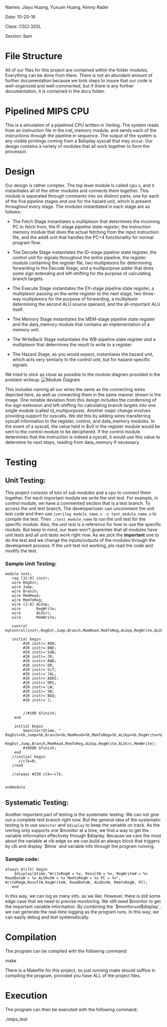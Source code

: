 Names: Jiayu Huang, Yuxuan Huang, Kenny Rader

Date: 10-20-16

Class: CSCI 320L

Section: 8am

# File Structure
All of our files for this project are contained within the folder modules. Everything
can be done from there. There is not an abundant amount of further documentation
because we took steps to insure that our code is well-organized and well-commented,
but if there is any further documentation, it is contained in the docs folder.

# Pipelined MIPS CPU
This is a simulation of a pipelined CPU written in Verilog. The system reads from
an instruction file in the inst_memory module, and sends each of the instructions
through the pipeline in sequence. The output of the system is any visible printings
coming from a $display syscall that may occur. Our design contains a variety of
modules that all work together to form the processor.

# Design
Our design is rather complex. The top level module is called cpu.v, and it
instantiates all of the other modules and connects them together. This module is
separated through comments into six distinct parts, one for each of the five
pipeline stages and one for the hazard unit, which is present throughout every
stage. The modules instantiated in each stage are as follows:

* The Fetch Stage instantiates a multiplexor that determines the incoming PC to
fetch from, the IF-stage pipeline state register, the instruction memory module
that does the actual fetching from the input instruction file, and the add4 unit
that handles the PC+4 functionality for normal program flow.

* The Decode Stage instantiates the ID-stage pipeline state register, the control
unit for signals throughout the entire pipeline, the register module containing
the register file, two multiplexors for determining forwarding in the Decode Stage,
and a multipurpose adder that does some sign extending and left-shifting for the
purpose of calculating branch targets.

* The Execute Stage instantiates the EX-stage pipeline state register, a multiplexor
passing on the write-register to the next stage, two three-way multiplexors for
the purpose of forwarding, a multiplexor determining the second ALU source operand,
and the all-important ALU itself.

* The Memory Stage instantiates the MEM-stage pipeline state register and the
data_memory module that contains an implementation of a memory unit.

* The WriteBack Stage instantiates the WB-pipeline state register and a multiplexor
that determines the result to write to a register.

* The Hazard Stage, as you would expect, instantiates the hazard unit, which acts
very similarly to the control unit, but for hazard-specific signals.

We tried to stick as close as possible to the module diagram provided in the
problem writeup:
![Module Diagram](https://www.eg.bucknell.edu/~csci320/2016-fall/wp-content/uploads/2015/09/harris_pipeline_mips.png)

This includes naming all our wires the same as the connecting wires depicted here,
as well as connecting them in the same manner shown in the image. One notable
deviation from this design includes the condensing of the sign extension and
left-shifting for calculating branch targets into one single module (called
id_multipurpose). Another major change involves providing support for syscalls.
We did this by adding wires transferring syscall information to the register, control,
and data_memory modules. In the event of a syscall, the value held in $v0 in the
register module would be sent to the control module to be deciphered. If the control
module determines that the instruction is indeed a syscall, it would use this value
to determine its next steps, reading from data_memory if necessary.

# Testing
## Unit Testing:
This project consists of lots of sub modules and a cpu to connect them together. For each important module we write the unit test.
For example, in control module, we have a commented section that is a test branch. To access the unit test branch, 
The developer/user can uncomment the unit test code and then use `iverilog module_name.v -o test_module_name.o` to compile the test.
Then `./test_module_name` to run the unit test for the specific module. Also, the unit test is a reference for how to use the specific module.
But keep in mind, our team won't guarentee that all modules have unit tests and all unit tests work right now. As we pick the **important** one to do 
the test and we change the inputs/outputs of the modules through the development process. If the unit test not working, pls read the code and modify the test.

### Sample Unit Testing:
```
module test;
   reg [31:0] instr;
   wire RegDst;
   wire Jump;
   wire Branch;
   wire MemRead;
   wire MemToReg;
   wire [2:0] ALUop;
   wire       RegWrite;
   wire       ALUSrc;
   wire       MemWrite;

   control myControl(instr,RegDst,Jump,Branch,MemRead,MemToReg,ALUop,RegWrite,ALUSrc,MemWrite);
   
   initial begin
		#10 instr=`ADD;
		#20 instr=`BNE;
		#20 instr=`SUB;
		#20 instr=`JR;
		#20 instr=`AND;
		#20 instr=`OR;
		#20 instr=`SLT;
		#20 instr=`JAL;
		#20 instr=`ADDI;
		#20 instr=`ORI;
		#20 instr=`LW;
		#20 instr=`SW;
		#20 instr=`BEQ;
		#20 instr=`J;
		
		
		//#100 $finish;
	end

	initial begin
		$monitor($time, " RegDst=%b,Jump=%b,Branch=%b,MemRead=%b,MemToReg=%b,ALUop=%b,RegWrite=%b,ALUSrc=%b,MemWrite=%b.",
			 RegDst,Jump,Branch,MemRead,MemToReg,ALUop,RegWrite,ALUSrc,MemWrite);
		#10000 $finish;
	end
   //initial begin
      //clk=0;
   //end

   //always #250 clk=~clk;


endmodule
```
## Systematic Testing:
Another important part of testing is the systematic testing. We can not give out a complete test branch right now. But the general idea of the systematic testing is 
to use `$monitor` and `$display` to keep the variable on track. As the iverilog only supports one $monitor at a time, we find a way to get the variable information effectively through $display.
Because we care the most about the variable at clk edge so we can build an always block that triggers by clk and display `$time` and variable info through the program running.
### Sample code:
```
always @(clk) begin
   	$display($time,"WriteRegW = %x, ResultW = %x, RegWriteW = %x ReadDataW = %x ALUOutW = %x MemtoRegW = %x PC = %x", WriteRegW,ResultW,RegWriteW, ReadDataW, ALUOutW, MemtoRegW, PC);
   end
```
In this way, we can log as many info. as we like. However, there is still some edge case that we need to precise monitoring. We still need $monitor to get the important variable information.
By combining the `$monitor` and `$display`, we can generate the real-time logging as the program runs. In this way, we can easily debug and test systematically.
# Compilation
The program can be compiled with the following command:

make

There is a Makefile for this project, so just running make should suffice in compiling
the program, provided you have ALL of the project files.

# Execution
The program can then be executed with the following command:

./mips_test